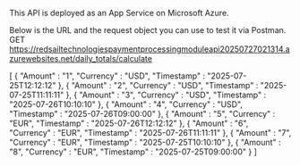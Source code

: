 This API is deployed as an App Service on Microsoft Azure.

Below is the URL and the request object you can use to test it via Postman.
GET https://redsailtechnologiespaymentprocessingmoduleapi20250727021314.azurewebsites.net/daily_totals/calculate

[
		{
			"Amount"    : "1",
			"Currency"  : "USD",
			"Timestamp" : "2025-07-25T12:12:12"
		},
		{
			"Amount"    : "2",
			"Currency"  : "USD",
			"Timestamp" : "2025-07-25T11:11:11"
		},
		{
			"Amount"    : "3",
			"Currency"  : "USD",
			"Timestamp" : "2025-07-26T10:10:10"
		},
		{
			"Amount"    : "4",
			"Currency"  : "USD",
			"Timestamp" : "2025-07-26T09:00:00"
		},
		{
			"Amount"    : "5",
			"Currency"  : "EUR",
			"Timestamp" : "2025-07-26T12:12:12"
		},
		{
			"Amount"    : "6",
			"Currency"  : "EUR",
			"Timestamp" : "2025-07-26T11:11:11"
		},
		{
			"Amount"    : "7",
			"Currency"  : "EUR",
			"Timestamp" : "2025-07-25T10:10:10"
		},
		{
			"Amount"    : "8",
			"Currency"  : "EUR",
			"Timestamp" : "2025-07-25T09:00:00"
		}
]

